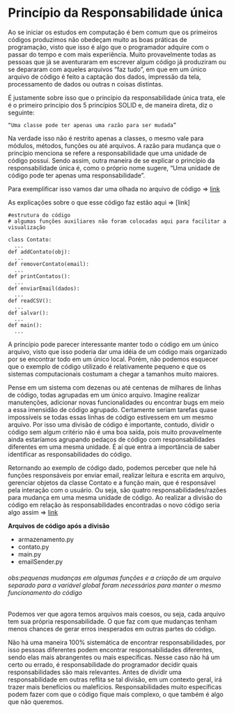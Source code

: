 # Princípio da Responsabilidade única

Ao se iniciar os estudos em computação é bem comum que os primeiros códigos produzimos não obedeçam muito as boas práticas de programação, visto que isso é algo que o programador adquire com o passar do tempo e com mais experiência. Muito provavelmente todas as pessoas que já se aventuraram em escrever algum código já produziram ou se depararam com aqueles arquivos “faz tudo”, em que em um único arquivo de código é feito a captação dos dados, impressão da tela, processamento de dados ou outras n coisas distintas.

É justamente sobre isso que o princípio da responsabilidade única trata, ele é o primeiro princípio dos 5 princípios SOLID e, de maneira direta, diz o seguinte:

    “Uma classe pode ter apenas uma razão para ser mudada”

Na verdade isso não é restrito apenas a classes, o mesmo vale para módulos, métodos, funções ou até arquivos. A razão para mudança que o princípio menciona se refere a responsabilidade que uma unidade de código possui. Sendo assim, outra maneira de se explicar o princípio da responsabilidade única é, como o próprio nome sugere, “Uma unidade de código pode ter apenas uma responsabilidade”.

Para exemplificar isso vamos dar uma olhada no arquivo de código => [link](https://github.com/Vitor178/Principio_da_Responsabilidade_Unica/blob/master/codigo_antes/emailSender.py)

As explicações sobre o que esse código faz estão aqui => [link]

```
#estrutura do código
# algumas funções auxiliares não foram colocadas aqui para facilitar a visualização

class Contato:
  ...
def addContato(obj):
  ...
def removerContato(email):
  ...
def printContatos():
  ...
def enviarEmail(dados):
  ...
def readCSV():
  ...
def salvar():
  ...
def main():
  ...
```

A princípio pode parecer interessante manter todo o código em um único arquivo, visto que isso poderia dar uma idéia de um código mais organizado por se encontrar todo em um único local. Porém, não podemos esquecer que o exemplo de código utilizado é relativamente pequeno e que os sistemas computacionais costumam a chegar a tamanhos muito maiores.

Pense em um sistema com dezenas ou até centenas de milhares de linhas de código, todas agrupadas em um único arquivo. Imagine realizar manutenções, adicionar novas funcionalidades ou encontrar bugs em meio a essa imensidão de código agrupado. Certamente seriam tarefas quase impossíveis se todas essas linhas de código estivessem em um mesmo arquivo. Por isso uma divisão de código é importante, contudo, dividir o código sem algum critério não é uma boa saída, pois muito provavelmente ainda estaríamos agrupando pedaços de código com responsabilidades diferentes em uma mesma unidade. É aí que entra a importância de saber identificar as responsabilidades do código.

Retornando ao exemplo de código dado, podemos perceber que nele há funções responsáveis por enviar email, realizar leitura e escrita em arquivo, gerenciar objetos da classe Contato e a função main, que é responsável pela interação com o usuário. Ou seja, são quatro responsabilidades/razões para mudança em uma mesma unidade de código.
Ao realizar a divisão do código em relação às responsabilidades encontradas o novo código seria algo assim => [link](https://github.com/Vitor178/Principio_da_Responsabilidade_Unica/tree/master/codigo_depois)

**Arquivos de código após a divisão**
* armazenamento.py
* contato.py
* main.py
* emailSender.py

###### obs:pequenas mudanças em algumas funções e a criação de um arquivo separado para a variável global foram necessários para manter o mesmo funcionamento do código

Podemos ver que agora temos arquivos mais coesos, ou seja, cada arquivo tem sua própria responsabilidade. O que faz com que mudanças tenham menos chances de gerar erros inesperados em outras partes do código.

Não há uma maneira 100% sistemática de encontrar responsabilidades, por isso pessoas diferentes podem encontrar responsabilidades diferentes, sendo elas mais abrangentes ou mais específicas. Nesse caso não há um certo ou errado, é responsabilidade do programador decidir quais responsabilidades são mais relevantes. Antes de dividir uma responsabilidade em outras reflita se tal divisão, em um contexto geral, irá trazer mais benefícios ou malefícios. Responsabilidades muito específicas podem fazer com que o código fique mais complexo, o que também é algo que não queremos.

